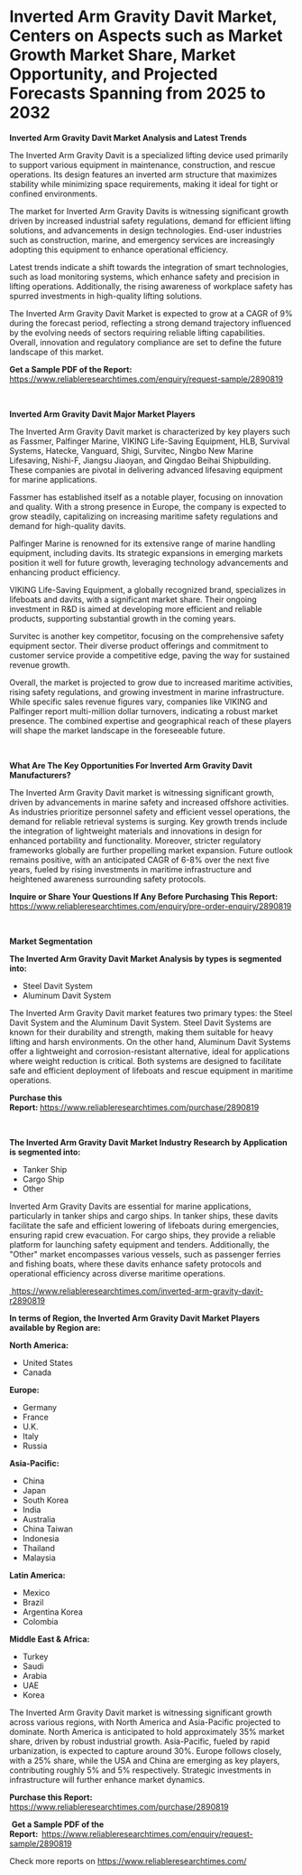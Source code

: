 <p><h1>Inverted Arm Gravity Davit Market, Centers on Aspects such as Market Growth Market Share, Market Opportunity, and Projected Forecasts Spanning from 2025 to 2032</h1></p><p><strong>Inverted Arm Gravity Davit Market Analysis and Latest Trends</strong></p>
<p><p>The Inverted Arm Gravity Davit is a specialized lifting device used primarily to support various equipment in maintenance, construction, and rescue operations. Its design features an inverted arm structure that maximizes stability while minimizing space requirements, making it ideal for tight or confined environments. </p><p>The market for Inverted Arm Gravity Davits is witnessing significant growth driven by increased industrial safety regulations, demand for efficient lifting solutions, and advancements in design technologies. End-user industries such as construction, marine, and emergency services are increasingly adopting this equipment to enhance operational efficiency. </p><p>Latest trends indicate a shift towards the integration of smart technologies, such as load monitoring systems, which enhance safety and precision in lifting operations. Additionally, the rising awareness of workplace safety has spurred investments in high-quality lifting solutions. </p><p>The Inverted Arm Gravity Davit Market is expected to grow at a CAGR of 9% during the forecast period, reflecting a strong demand trajectory influenced by the evolving needs of sectors requiring reliable lifting capabilities. Overall, innovation and regulatory compliance are set to define the future landscape of this market.</p></p>
<p><strong>Get a Sample PDF of the Report:&nbsp;</strong> <a href="https://www.reliableresearchtimes.com/enquiry/request-sample/2890819?utm_campaign=3101&utm_medium=2&utm_source=Github&utm_content=ia&utm_term=14032025&utm_id=inverted-arm-gravity-davit">https://www.reliableresearchtimes.com/enquiry/request-sample/2890819</a></p>
<p>&nbsp;</p>
<p><strong>Inverted Arm Gravity Davit Major Market Players</strong></p>
<p><p>The Inverted Arm Gravity Davit market is characterized by key players such as Fassmer, Palfinger Marine, VIKING Life-Saving Equipment, HLB, Survival Systems, Hatecke, Vanguard, Shigi, Survitec, Ningbo New Marine Lifesaving, Nishi-F, Jiangsu Jiaoyan, and Qingdao Beihai Shipbuilding. These companies are pivotal in delivering advanced lifesaving equipment for marine applications.</p><p>Fassmer has established itself as a notable player, focusing on innovation and quality. With a strong presence in Europe, the company is expected to grow steadily, capitalizing on increasing maritime safety regulations and demand for high-quality davits.</p><p>Palfinger Marine is renowned for its extensive range of marine handling equipment, including davits. Its strategic expansions in emerging markets position it well for future growth, leveraging technology advancements and enhancing product efficiency.</p><p>VIKING Life-Saving Equipment, a globally recognized brand, specializes in lifeboats and davits, with a significant market share. Their ongoing investment in R&D is aimed at developing more efficient and reliable products, supporting substantial growth in the coming years.</p><p>Survitec is another key competitor, focusing on the comprehensive safety equipment sector. Their diverse product offerings and commitment to customer service provide a competitive edge, paving the way for sustained revenue growth.</p><p>Overall, the market is projected to grow due to increased maritime activities, rising safety regulations, and growing investment in marine infrastructure. While specific sales revenue figures vary, companies like VIKING and Palfinger report multi-million dollar turnovers, indicating a robust market presence. The combined expertise and geographical reach of these players will shape the market landscape in the foreseeable future.</p></p>
<p>&nbsp;</p>
<p><strong>What Are The Key Opportunities For Inverted Arm Gravity Davit Manufacturers?</strong></p>
<p><p>The Inverted Arm Gravity Davit market is witnessing significant growth, driven by advancements in marine safety and increased offshore activities. As industries prioritize personnel safety and efficient vessel operations, the demand for reliable retrieval systems is surging. Key growth trends include the integration of lightweight materials and innovations in design for enhanced portability and functionality. Moreover, stricter regulatory frameworks globally are further propelling market expansion. Future outlook remains positive, with an anticipated CAGR of 6-8% over the next five years, fueled by rising investments in maritime infrastructure and heightened awareness surrounding safety protocols.</p></p>
<p><strong>Inquire or Share Your Questions If Any Before Purchasing This Report:</strong> <a href="https://www.reliableresearchtimes.com/enquiry/pre-order-enquiry/2890819?utm_campaign=3101&utm_medium=2&utm_source=Github&utm_content=ia&utm_term=14032025&utm_id=inverted-arm-gravity-davit">https://www.reliableresearchtimes.com/enquiry/pre-order-enquiry/2890819</a></p>
<p>&nbsp;</p>
<p><strong>Market Segmentation</strong></p>
<p><strong>The Inverted Arm Gravity Davit Market Analysis by types is segmented into:</strong></p>
<p><ul><li>Steel Davit System</li><li>Aluminum Davit System</li></ul></p>
<p><p>The Inverted Arm Gravity Davit market features two primary types: the Steel Davit System and the Aluminum Davit System. Steel Davit Systems are known for their durability and strength, making them suitable for heavy lifting and harsh environments. On the other hand, Aluminum Davit Systems offer a lightweight and corrosion-resistant alternative, ideal for applications where weight reduction is critical. Both systems are designed to facilitate safe and efficient deployment of lifeboats and rescue equipment in maritime operations.</p></p>
<p><strong>Purchase this Report:&nbsp;</strong><a href="https://www.reliableresearchtimes.com/purchase/2890819?utm_campaign=3101&utm_medium=2&utm_source=Github&utm_content=ia&utm_term=14032025&utm_id=inverted-arm-gravity-davit">https://www.reliableresearchtimes.com/purchase/2890819</a></p>
<p>&nbsp;</p>
<p><strong>The Inverted Arm Gravity Davit Market Industry Research by Application is segmented into:</strong></p>
<p><ul><li>Tanker Ship</li><li>Cargo Ship</li><li>Other</li></ul></p>
<p><p>Inverted Arm Gravity Davits are essential for marine applications, particularly in tanker ships and cargo ships. In tanker ships, these davits facilitate the safe and efficient lowering of lifeboats during emergencies, ensuring rapid crew evacuation. For cargo ships, they provide a reliable platform for launching safety equipment and tenders. Additionally, the "Other" market encompasses various vessels, such as passenger ferries and fishing boats, where these davits enhance safety protocols and operational efficiency across diverse maritime operations.</p></p>
<p><a href="https://www.reliableresearchtimes.com/inverted-arm-gravity-davit-r2890819?utm_campaign=3101&utm_medium=2&utm_source=Github&utm_content=ia&utm_term=14032025&utm_id=inverted-arm-gravity-davit">&nbsp;https://www.reliableresearchtimes.com/inverted-arm-gravity-davit-r2890819</a></p>
<p><strong>In terms of Region, the Inverted Arm Gravity Davit Market Players available by Region are:</strong></p>
<p>
    <p> <strong> North America: </strong>
        <ul>
            <li>United States</li>
            <li>Canada</li>
        </ul>
        </p> 
    <p> <strong> Europe: </strong>
        <ul>
            <li>Germany</li>
            <li>France</li>
            <li>U.K.</li>
            <li>Italy</li>
            <li>Russia</li>
        </ul>
        </p> 
    <p> <strong> Asia-Pacific: </strong>
        <ul>
            <li>China</li>
            <li>Japan</li>
            <li>South Korea</li>
            <li>India</li>
            <li>Australia</li>
            <li>China Taiwan</li>
            <li>Indonesia</li>
            <li>Thailand</li>
            <li>Malaysia</li>
        </ul>
        </p> 
    <p> <strong> Latin America: </strong>
        <ul>
            <li>Mexico</li>
            <li>Brazil</li>
            <li>Argentina Korea</li>
            <li>Colombia</li>
        </ul>
        </p> 
    <p> <strong> Middle East & Africa: </strong>
        <ul>
            <li>Turkey</li>
            <li>Saudi</li>
            <li>Arabia</li>
            <li>UAE</li>
            <li>Korea</li>
        </ul>
    </p>
    </p>
<p><p>The Inverted Arm Gravity Davit market is witnessing significant growth across various regions, with North America and Asia-Pacific projected to dominate. North America is anticipated to hold approximately 35% market share, driven by robust industrial growth. Asia-Pacific, fueled by rapid urbanization, is expected to capture around 30%. Europe follows closely, with a 25% share, while the USA and China are emerging as key players, contributing roughly 5% and 5% respectively. Strategic investments in infrastructure will further enhance market dynamics.</p></p>
<p><strong>Purchase this Report: </strong><a href="https://www.reliableresearchtimes.com/purchase/2890819?utm_campaign=3101&utm_medium=2&utm_source=Github&utm_content=ia&utm_term=14032025&utm_id=inverted-arm-gravity-davit">https://www.reliableresearchtimes.com/purchase/2890819</a></p>
<p>&nbsp;<strong>Get a Sample PDF of the Report:&nbsp;&nbsp;</strong><a href="https://www.reliableresearchtimes.com/enquiry/request-sample/2890819?utm_campaign=3101&utm_medium=2&utm_source=Github&utm_content=ia&utm_term=14032025&utm_id=inverted-arm-gravity-davit">https://www.reliableresearchtimes.com/enquiry/request-sample/2890819</a></p>
<p><strong></strong></p>
<p>Check more reports on <a href="https://www.reliableresearchtimes.com/?utm_campaign=3101&utm_medium=2&utm_source=Github&utm_content=ia&utm_term=14032025&utm_id=inverted-arm-gravity-davit">https://www.reliableresearchtimes.com/</a></p>
